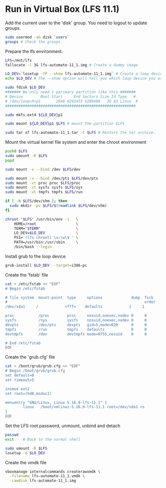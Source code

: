 # Run in Virtual Box (LFS 11.1)
Add the current user to the 'disk' group. You need to logout to update groups.
``` bash
sudo usermod -aG disk `users`
groups # Check the groups
```

Prepare the lfs environment.
``` bash
LFS=/mnt/lfs
fallocate -l 3G lfs-automate-11_1.img # Create a dummy image

LO_DEV=`losetup -fP --show lfs-automate-11_1.img` # Create a loop device
echo $LO_DEV # The --show option will tell you which loop device you are created

sudo fdisk $LO_DEV
####### We only need 1 parimary partition like this #######
# Device        Boot Start     End Sectors Size Id Type   #
# /dev/loop<X>p1       2048 6291455 6289408   3G 83 Linux  #
###########################################################

sudo mkfs.ext4 ${LO_DEV}p1

sudo mount ${LO_DEV}p1 $LFS # mount the partition $LFS

sudo tar xf lfs-automate-11_1.tar -C $LFS # Restore the tar archive.
```
Mount the virtual kernel file system and enter the chroot environment
``` bash
pushd $LFS
sudo umount -R $LFS
popd

sudo mount -v --bind /dev $LFS/dev

sudo mount -v --bind /dev/pts $LFS/dev/pts
sudo mount -vt proc proc $LFS/proc
sudo mount -vt sysfs sysfs $LFS/sys
sudo mount -vt tmpfs tmpfs $LFS/run

if [ -h $LFS/dev/shm ]; then
  sudo mkdir -pv $LFS/$(readlink $LFS/dev/shm)
fi

chroot "$LFS" /usr/bin/env -i   \
    HOME=/root                  \
    TERM="$TERM"                \
    LO_DEV=$LO_DEV              \
    PS1='(lfs chroot) \u:\w\$ ' \
    PATH=/usr/bin:/usr/sbin     \
    /bin/bash --login
```
Install grub to the loop device
``` bash
grub-install $LO_DEV --target=i386-pc
```
Create the 'fstab' file
``` bash
cat > /etc/fstab << "EOF"
# Begin /etc/fstab

# file system  mount-point  type     options             dump  fsck
#                                                              order
/dev/sda1     /            <fff>    defaults            1     1

proc           /proc        proc     nosuid,noexec,nodev 0     0
sysfs          /sys         sysfs    nosuid,noexec,nodev 0     0
devpts         /dev/pts     devpts   gid=5,mode=620      0     0
tmpfs          /run         tmpfs    defaults            0     0
devtmpfs       /dev         devtmpfs mode=0755,nosuid    0     0

# End /etc/fstab
EOF
```
Create the 'grub.cfg' file
``` bash
cat > /boot/grub/grub.cfg << "EOF"
# Begin /boot/grub/grub.cfg
set default=0
set timeout=5

insmod ext2
set root=(hd0,msdos1)

menuentry "GNU/Linux, Linux 5.16.9-lfs-11.1" {
        linux   /boot/vmlinuz-5.16.9-lfs-11.1 root=/dev/sda1 ro
}
EOF
```
Set the LFS root password, unmount, unbind and detach
``` bash
passwd
exit    # Back to the normal shell

sudo umount -R $LFS
losetup -d $LO_DEV
```
Create the vmdk file
``` bash
vboxmanage internalcommands createrawvmdk \
  -filename lfs-automate-11_1.vmdk \
  -rawdisk lfs-automate-11_1.img
```
